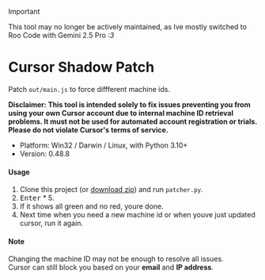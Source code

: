 > [!IMPORTANT]  
> This tool may no longer be actively maintained, as Ive mostly switched to Roo Code with Gemini 2.5 Pro _:3_

# Cursor Shadow Patch

Patch `out/main.js` to force diffferent machine ids.

**Disclaimer: This tool is intended solely to fix issues preventing you from using your own Cursor account due to internal machine ID retrieval problems. It must not be used for automated account registration or trials. Please do not violate Cursor's terms of service.**

- Platform: Win32 / Darwin / Linux, with Python 3.10+
- Version: 0.48.8

#### Usage

1. Clone this project (or [download zip](https://github.com/zetaloop/cursor-shadow-patch/archive/refs/heads/main.zip)) and run `patcher.py`.
2. <kbd>Enter</kbd> * 5.
3. If it shows all green and no red, youre done.
4. Next time when you need a new machine id or when youve just updated cursor, run it again.

#### Note

Changing the machine ID may not be enough to resolve all issues.<br>
Cursor can still block you based on your **email** and **IP address**.
